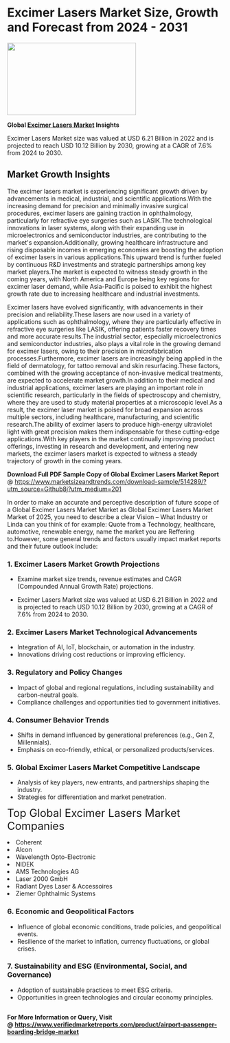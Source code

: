 <H1>Excimer Lasers Market Size, Growth and Forecast from 2024 - 2031</H1><img class="aligncenter size-medium wp-image-584254" src="https://thirdeyenews.in/wp-content/uploads/2024/09/Global-Market-Research-300x168.jpeg" alt="" width="300" height="168" /><p><strong>Global&nbsp;<a href="https://www.marketsizeandtrends.com/download-sample/514289/?utm_source=Github8j?utm_medium=201">Excimer Lasers Market</a> Insights</strong></p><p>Excimer Lasers Market size was valued at USD 6.21 Billion in 2022 and is projected to reach USD 10.12 Billion by 2030, growing at a CAGR of 7.6% from 2024 to 2030.</p><p><h2>Market Growth Insights</h2> <p>The excimer lasers market is experiencing significant growth driven by advancements in medical, industrial, and scientific applications.With the increasing demand for precision and minimally invasive surgical procedures, excimer lasers are gaining traction in ophthalmology, particularly for refractive eye surgeries such as LASIK.The technological innovations in laser systems, along with their expanding use in microelectronics and semiconductor industries, are contributing to the market's expansion.Additionally, growing healthcare infrastructure and rising disposable incomes in emerging economies are boosting the adoption of excimer lasers in various applications.This upward trend is further fueled by continuous R&D investments and strategic partnerships among key market players.The market is expected to witness steady growth in the coming years, with North America and Europe being key regions for excimer laser demand, while Asia-Pacific is poised to exhibit the highest growth rate due to increasing healthcare and industrial investments.</p> <p>Excimer lasers have evolved significantly, with advancements in their precision and reliability.These lasers are now used in a variety of applications such as ophthalmology, where they are particularly effective in refractive eye surgeries like LASIK, offering patients faster recovery times and more accurate results.The industrial sector, especially microelectronics and semiconductor industries, also plays a vital role in the growing demand for excimer lasers, owing to their precision in microfabrication processes.Furthermore, excimer lasers are increasingly being applied in the field of dermatology, for tattoo removal and skin resurfacing.These factors, combined with the growing acceptance of non-invasive medical treatments, are expected to accelerate market growth.In addition to their medical and industrial applications, excimer lasers are playing an important role in scientific research, particularly in the fields of spectroscopy and chemistry, where they are used to study material properties at a microscopic level.As a result, the excimer laser market is poised for broad expansion across multiple sectors, including healthcare, manufacturing, and scientific research.The ability of excimer lasers to produce high-energy ultraviolet light with great precision makes them indispensable for these cutting-edge applications.With key players in the market continually improving product offerings, investing in research and development, and entering new markets, the excimer lasers market is expected to witness a steady trajectory of growth in the coming years.</p> <p><span class=""><strong>Download Full PDF Sample Copy of Global Excimer Lasers Market Report</strong> @ <a href="https://www.marketsizeandtrends.com/download-sample/514289/?utm_source=Github8j?utm_medium=201" target="_blank">https://www.marketsizeandtrends.com/download-sample/514289/?utm_source=Github8j?utm_medium=201</a></span></p><p>In order to make an accurate and perceptive description of future scope of a Global&nbsp;Excimer Lasers Market Market as Global&nbsp;Excimer Lasers Market Market of 2025, you need to describe a clear Vision &ndash; What Industry or Linda can you think of for example: Quote from a Technology, healthcare, automotive, renewable energy, name the market you are Reffering to.However, some general trends and factors usually impact market reports and their future outlook include:</p><h3>1.&nbsp;<strong>Excimer Lasers Market Growth Projections</strong></h3><ul><li>Examine market size trends, revenue estimates and CAGR (Compounded Annual Growth Rate) projections.</li><li><p>Excimer Lasers Market size was valued at USD 6.21 Billion in 2022 and is projected to reach USD 10.12 Billion by 2030, growing at a CAGR of 7.6% from 2024 to 2030.</p></li></ul><h3>2.&nbsp;<strong>Excimer Lasers Market Technological Advancements</strong></h3><ul><li>Integration of AI, IoT, blockchain, or automation in the industry.</li><li>Innovations driving cost reductions or improving efficiency.</li></ul><h3>3.&nbsp;<strong>Regulatory and Policy Changes</strong></h3><ul><li>Impact of global and regional regulations, including sustainability and carbon-neutral goals.</li><li>Compliance challenges and opportunities tied to government initiatives.</li></ul><h3>4.&nbsp;<strong>Consumer Behavior Trends</strong></h3><ul><li>Shifts in demand influenced by generational preferences (e.g., Gen Z, Millennials).</li><li>Emphasis on eco-friendly, ethical, or personalized products/services.</li></ul><h3>5.&nbsp;<strong>Global Excimer Lasers Market Competitive Landscape</strong></h3><ul><li>Analysis of key players, new entrants, and partnerships shaping the industry.</li><li>Strategies for differentiation and market penetration.</li></ul><p data-pm-slice="1 1 []"><span style="color: inherit; font-family: inherit; font-size: 25px;">Top Global Excimer Lasers Market Companies</span></p><div class="" data-test-id=""><p><li>Coherent</li><li> Alcon</li><li> Wavelength Opto-Electronic</li><li> NIDEK</li><li> AMS Technologies AG</li><li> Laser 2000 GmbH</li><li> Radiant Dyes Laser & Accessoires</li><li> Ziemer Ophthalmic Systems</li></p></div><h3>6.&nbsp;<strong>Economic and Geopolitical Factors</strong></h3><ul><li>Influence of global economic conditions, trade policies, and geopolitical events.</li><li>Resilience of the market to inflation, currency fluctuations, or global crises.</li></ul><h3>7.&nbsp;<strong>Sustainability and ESG (Environmental, Social, and Governance)</strong></h3><ul><li>Adoption of sustainable practices to meet ESG criteria.</li><li>Opportunities in green technologies and circular economy principles.</li></ul><h2><strong style="font-size: 14px;">For More Information or Query, Visit @&nbsp;</strong><a style="background-color: #ffffff; font-size: 14px;" href="https://www.marketsizeandtrends.com/report/excimer-lasers-market/" target="_blank">https://www.verifiedmarketreports.com/product/airport-passenger-boarding-bridge-market</a></h2>
